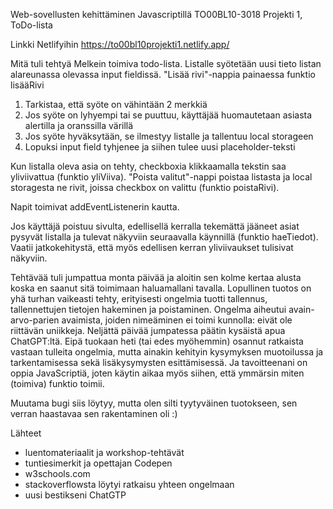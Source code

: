 Web-sovellusten kehittäminen Javascriptillä TO00BL10-3018
Projekti 1, ToDo-lista

Linkki Netlifyihin 
https://to00bl10projekti1.netlify.app/

Mitä tuli tehtyä
Melkein toimiva todo-lista. Listalle syötetään uusi tieto listan alareunassa olevassa input fieldissä.
"Lisää rivi"-nappia painaessa funktio lisääRivi
  1. Tarkistaa, että syöte on vähintään 2 merkkiä
  2. Jos syöte on lyhyempi tai se puuttuu, käyttäjää huomautetaan asiasta alertilla ja oranssilla värillä
  3. Jos syöte hyväksytään, se ilmestyy listalle ja tallentuu local storageen
  4. Lopuksi input field tyhjenee ja siihen tulee uusi placeholder-teksti
  
Kun listalla oleva asia on tehty, checkboxia klikkaamalla tekstin saa yliviivattua (funktio yliViiva).
"Poista valitut"-nappi poistaa listasta ja local storagesta ne rivit, joissa checkbox on valittu (funktio poistaRivi).

Napit toimivat addEventListenerin kautta.

Jos käyttäjä poistuu sivulta, edellisellä kerralla tekemättä jääneet asiat pysyvät listalla ja tulevat 
näkyviin seuraavalla käynnillä (funktio haeTiedot). Vaatii jatkokehitystä, että myös edellisen kerran yliviivaukset tulisivat näkyviin.

Tehtävää tuli jumpattua monta päivää ja aloitin sen kolme kertaa alusta koska en saanut sitä toimimaan haluamallani tavalla. 
Lopullinen tuotos on yhä turhan vaikeasti tehty, erityisesti ongelmia tuotti tallennus, tallennettujen tietojen hakeminen ja
poistaminen. Ongelma aiheutui avain-arvo-parien avaimista, joiden nimeäminen ei toimi kunnolla: eivät ole riittävän uniikkeja.
Neljättä päivää jumpatessa päätin kysäistä apua ChatGPT:ltä. Eipä tuokaan heti (tai edes myöhemmin) osannut ratkaista vastaan tulleita ongelmia, 
mutta ainakin kehityin kysymyksen muotoilussa ja tarkentamisessa sekä lisäkysymysten esittämisessä.
Ja tavoitteenani on oppia JavaScriptiä, joten käytin aikaa myös siihen, että ymmärsin miten (toimiva) funktio toimii.

Muutama bugi siis löytyy, mutta olen silti tyytyväinen tuotokseen, sen verran haastavaa sen rakentaminen oli :)

Lähteet
- luentomateriaalit ja workshop-tehtävät
- tuntiesimerkit ja opettajan Codepen
- w3schools.com
- stackoverflowsta löytyi ratkaisu yhteen ongelmaan
- uusi bestikseni ChatGTP
